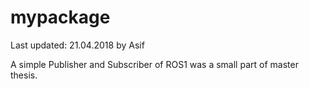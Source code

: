 # mypackage
Last updated: 21.04.2018 by Asif


A simple Publisher and Subscriber of ROS1 was a small part of master thesis.

